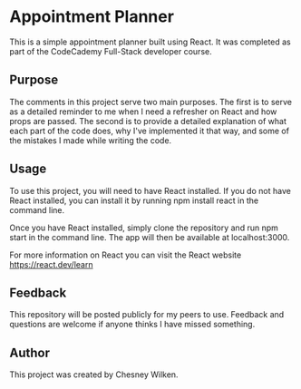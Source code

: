 # Appointment Planner

This is a simple appointment planner built using React. It was completed as part of the CodeCademy Full-Stack developer course.

## Purpose

The comments in this project serve two main purposes. The first is to serve as a detailed reminder to me when I need a refresher on React and how props are passed. The second is to provide a detailed explanation of what each part of the code does, why I've implemented it that way, and some of the mistakes I made while writing the code.

## Usage

To use this project, you will need to have React installed. If you do not have React installed, you can install it by running npm install react in the command line.

Once you have React installed, simply clone the repository and run npm start in the command line. The app will then be available at localhost:3000.

For more information on React you can visit the React website https://react.dev/learn

## Feedback

This repository will be posted publicly for my peers to use. Feedback and questions are welcome if anyone thinks I have missed something.

## Author

This project was created by Chesney Wilken.
